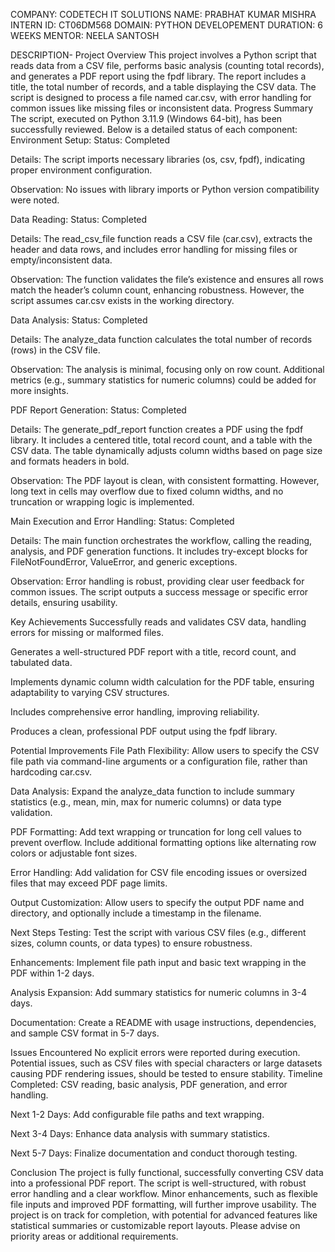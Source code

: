 COMPANY: CODETECH IT SOLUTIONS
NAME: PRABHAT KUMAR MISHRA
INTERN ID: CT06DM568
DOMAIN: PYTHON DEVELOPEMENT
DURATION: 6 WEEKS
MENTOR: NEELA SANTOSH

DESCRIPTION-
Project Overview
This project involves a Python script that reads data from a CSV file, performs basic analysis (counting total records), and generates a PDF report using the fpdf library. The report includes a title, the total number of records, and a table displaying the CSV data. The script is designed to process a file named car.csv, with error handling for common issues like missing files or inconsistent data.
Progress Summary
The script, executed on Python 3.11.9 (Windows 64-bit), has been successfully reviewed. Below is a detailed status of each component:
Environment Setup:
Status: Completed

Details: The script imports necessary libraries (os, csv, fpdf), indicating proper environment configuration.

Observation: No issues with library imports or Python version compatibility were noted.

Data Reading:
Status: Completed

Details: The read_csv_file function reads a CSV file (car.csv), extracts the header and data rows, and includes error handling for missing files or empty/inconsistent data.

Observation: The function validates the file’s existence and ensures all rows match the header’s column count, enhancing robustness. However, the script assumes car.csv exists in the working directory.

Data Analysis:
Status: Completed

Details: The analyze_data function calculates the total number of records (rows) in the CSV file.

Observation: The analysis is minimal, focusing only on row count. Additional metrics (e.g., summary statistics for numeric columns) could be added for more insights.

PDF Report Generation:
Status: Completed

Details: The generate_pdf_report function creates a PDF using the fpdf library. It includes a centered title, total record count, and a table with the CSV data. The table dynamically adjusts column widths based on page size and formats headers in bold.

Observation: The PDF layout is clean, with consistent formatting. However, long text in cells may overflow due to fixed column widths, and no truncation or wrapping logic is implemented.

Main Execution and Error Handling:
Status: Completed

Details: The main function orchestrates the workflow, calling the reading, analysis, and PDF generation functions. It includes try-except blocks for FileNotFoundError, ValueError, and generic exceptions.

Observation: Error handling is robust, providing clear user feedback for common issues. The script outputs a success message or specific error details, ensuring usability.

Key Achievements
Successfully reads and validates CSV data, handling errors for missing or malformed files.

Generates a well-structured PDF report with a title, record count, and tabulated data.

Implements dynamic column width calculation for the PDF table, ensuring adaptability to varying CSV structures.

Includes comprehensive error handling, improving reliability.

Produces a clean, professional PDF output using the fpdf library.

Potential Improvements
File Path Flexibility: Allow users to specify the CSV file path via command-line arguments or a configuration file, rather than hardcoding car.csv.

Data Analysis: Expand the analyze_data function to include summary statistics (e.g., mean, min, max for numeric columns) or data type validation.

PDF Formatting: Add text wrapping or truncation for long cell values to prevent overflow. Include additional formatting options like alternating row colors or adjustable font sizes.

Error Handling: Add validation for CSV file encoding issues or oversized files that may exceed PDF page limits.

Output Customization: Allow users to specify the output PDF name and directory, and optionally include a timestamp in the filename.

Next Steps
Testing: Test the script with various CSV files (e.g., different sizes, column counts, or data types) to ensure robustness.

Enhancements: Implement file path input and basic text wrapping in the PDF within 1-2 days.

Analysis Expansion: Add summary statistics for numeric columns in 3-4 days.

Documentation: Create a README with usage instructions, dependencies, and sample CSV format in 5-7 days.

Issues Encountered
No explicit errors were reported during execution. Potential issues, such as CSV files with special characters or large datasets causing PDF rendering issues, should be tested to ensure stability.
Timeline
Completed: CSV reading, basic analysis, PDF generation, and error handling.

Next 1-2 Days: Add configurable file paths and text wrapping.

Next 3-4 Days: Enhance data analysis with summary statistics.

Next 5-7 Days: Finalize documentation and conduct thorough testing.

Conclusion
The project is fully functional, successfully converting CSV data into a professional PDF report. The script is well-structured, with robust error handling and a clear workflow. Minor enhancements, such as flexible file inputs and improved PDF formatting, will further improve usability. The project is on track for completion, with potential for advanced features like statistical summaries or customizable report layouts. Please advise on priority areas or additional requirements.

